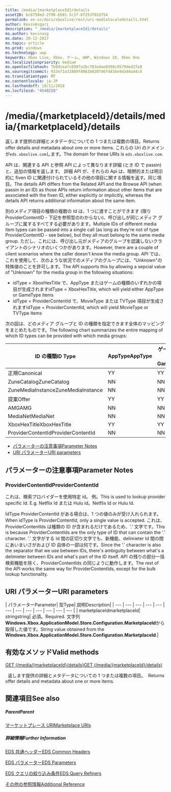 ```yaml
---
title: /media/{marketplaceId}/details
assetID: bc8758ed-2f90-b501-5c3f-6f253f02d754
permalink: en-us/docs/xboxlive/rest/uri-medialocaledetails.html
author: KevinAsgari
description: " /media/{marketplaceId}/details"
ms.author: kevinasg
ms.date: 20-12-2017
ms.topic: article
ms.prod: windows
ms.technology: uwp
keywords: Xbox Live, Xbox, ゲーム, UWP, Windows 10, Xbox One
ms.localizationpriority: medium
ms.openlocfilehash: 7b8dcea7c0987a2bc783adae0398c9579ded2fe8
ms.sourcegitcommit: 933e71a31989f8063b020746fdd16e9da94a44c4
ms.translationtype: MT
ms.contentlocale: ja-JP
ms.lasthandoff: 10/11/2018
ms.locfileid: "4540258"
---
```

# <a name="mediamarketplaceiddetails"></a><span data-ttu-id="55908-104">/media/{marketplaceId}/details</span><span class="sxs-lookup"><span data-stu-id="55908-104">/media/{marketplaceId}/details</span></span>
<span data-ttu-id="55908-105">返します提供の詳細とメタデータについての 1 つまたは複数の項目。</span><span class="sxs-lookup"><span data-stu-id="55908-105">Returns offer details and metadata about one or more items.</span></span> <span data-ttu-id="55908-106">これらの Uri のドメインが`eds.xboxlive.com`します。</span><span class="sxs-lookup"><span data-stu-id="55908-106">The domain for these URIs is `eds.xboxlive.com`.</span></span>
 
<span data-ttu-id="55908-107">API は、関連する API と参照 API によって異なります詳細 (とき ID で passin) と、追加の情報を返します。 詳細 API が、それらの Api は、暗黙的または明示的に fiven ID に関連付けられているその他の項目に関する情報を返す。同じ項目。</span><span class="sxs-lookup"><span data-stu-id="55908-107">The details API differs from the Related API and the Browse API (when passin in an ID) as those APIs return information about other items that are associated with the fiven ID, either explicitly or implicitly, whereas the details API returns additional information about the same item.</span></span>
 
<span data-ttu-id="55908-108">別のメディア項目の種類の複数の Id は、1 つに渡すことができます (限り ProviderContentID - 下記を参照型のわからない)、呼び出しが同じメディア グループに属するすべてする必要があります。</span><span class="sxs-lookup"><span data-stu-id="55908-108">Multiple IDs of different media item types can be passed into a single call (as long as they're not of type ProviderContentID - see below), but they all must belong to the same media group.</span></span> <span data-ttu-id="55908-109">ただし、これには、呼び出し元がメディアのグループを認識しないクライアントのシナリオのいくつかがあります。</span><span class="sxs-lookup"><span data-stu-id="55908-109">However, there are a couple of client scenarios where the caller doesn't know the media group.</span></span> <span data-ttu-id="55908-110">API では、これを使用して、次のような状況でのメディアのグループには、"Unknown"の特殊値のことを許可します。</span><span class="sxs-lookup"><span data-stu-id="55908-110">The API supports this by allowing a sepcial value of "Unknown" for the media group in the following situations:</span></span>
 
   * <span data-ttu-id="55908-111">idType = XboxHexTitle で、AppType またはゲームの種類のいずれかの項目が生成されます</span><span class="sxs-lookup"><span data-stu-id="55908-111">idType = XboxHexTitle, which will yield either AppType or GameType items</span></span>
   * <span data-ttu-id="55908-112">idType = ProviderContentId で、MovieType または TVType 項目が生成されます</span><span class="sxs-lookup"><span data-stu-id="55908-112">idType = ProviderContentId, which will yield MovieType or TVType items</span></span>
  
<span data-ttu-id="55908-113">次の図は、どのメディア グループと ID の種類を指定できます全体のマッピングをまとめたものです。</span><span class="sxs-lookup"><span data-stu-id="55908-113">The following chart summarizes the entire mapping of which ID types can be provided with which media groups:</span></span>
 
| <span data-ttu-id="55908-114">ID の種類</span><span class="sxs-lookup"><span data-stu-id="55908-114">ID Type</span></span>| <span data-ttu-id="55908-115">AppType</span><span class="sxs-lookup"><span data-stu-id="55908-115">AppType</span></span>| <span data-ttu-id="55908-116">ゲームの種類</span><span class="sxs-lookup"><span data-stu-id="55908-116">GameType</span></span>| <span data-ttu-id="55908-117">MovieType</span><span class="sxs-lookup"><span data-stu-id="55908-117">MovieType</span></span>| <span data-ttu-id="55908-118">MusicArtistType</span><span class="sxs-lookup"><span data-stu-id="55908-118">MusicArtistType</span></span>| <span data-ttu-id="55908-119">MusicType</span><span class="sxs-lookup"><span data-stu-id="55908-119">MusicType</span></span>| <span data-ttu-id="55908-120">TVType</span><span class="sxs-lookup"><span data-stu-id="55908-120">TVType</span></span>| <span data-ttu-id="55908-121">WebVideoType</span><span class="sxs-lookup"><span data-stu-id="55908-121">WebVideoType</span></span>| <span data-ttu-id="55908-122">Unknown</span><span class="sxs-lookup"><span data-stu-id="55908-122">Unknown</span></span>| 
| --- | --- | --- | --- | --- | --- | --- | --- | --- | 
| <span data-ttu-id="55908-123">正規</span><span class="sxs-lookup"><span data-stu-id="55908-123">Canonical</span></span>| <span data-ttu-id="55908-124">Y</span><span class="sxs-lookup"><span data-stu-id="55908-124">Y</span></span>| <span data-ttu-id="55908-125">Y</span><span class="sxs-lookup"><span data-stu-id="55908-125">Y</span></span>| <span data-ttu-id="55908-126">Y</span><span class="sxs-lookup"><span data-stu-id="55908-126">Y</span></span>| <span data-ttu-id="55908-127">Y</span><span class="sxs-lookup"><span data-stu-id="55908-127">Y</span></span>| <span data-ttu-id="55908-128">Y</span><span class="sxs-lookup"><span data-stu-id="55908-128">Y</span></span>| <span data-ttu-id="55908-129">Y</span><span class="sxs-lookup"><span data-stu-id="55908-129">Y</span></span>| <span data-ttu-id="55908-130">Y</span><span class="sxs-lookup"><span data-stu-id="55908-130">Y</span></span>| <span data-ttu-id="55908-131">N</span><span class="sxs-lookup"><span data-stu-id="55908-131">N</span></span>| 
| <span data-ttu-id="55908-132">ZuneCatalog</span><span class="sxs-lookup"><span data-stu-id="55908-132">ZuneCatalog</span></span>| <span data-ttu-id="55908-133">N</span><span class="sxs-lookup"><span data-stu-id="55908-133">N</span></span>| <span data-ttu-id="55908-134">N</span><span class="sxs-lookup"><span data-stu-id="55908-134">N</span></span>| <span data-ttu-id="55908-135">Y</span><span class="sxs-lookup"><span data-stu-id="55908-135">Y</span></span>| <span data-ttu-id="55908-136">Y</span><span class="sxs-lookup"><span data-stu-id="55908-136">Y</span></span>| <span data-ttu-id="55908-137">Y</span><span class="sxs-lookup"><span data-stu-id="55908-137">Y</span></span>| <span data-ttu-id="55908-138">Y</span><span class="sxs-lookup"><span data-stu-id="55908-138">Y</span></span>| <span data-ttu-id="55908-139">N</span><span class="sxs-lookup"><span data-stu-id="55908-139">N</span></span>| <span data-ttu-id="55908-140">N</span><span class="sxs-lookup"><span data-stu-id="55908-140">N</span></span>| 
| <span data-ttu-id="55908-141">ZuneMediaInstance</span><span class="sxs-lookup"><span data-stu-id="55908-141">ZuneMediaInstance</span></span>| <span data-ttu-id="55908-142">N</span><span class="sxs-lookup"><span data-stu-id="55908-142">N</span></span>| <span data-ttu-id="55908-143">N</span><span class="sxs-lookup"><span data-stu-id="55908-143">N</span></span>| <span data-ttu-id="55908-144">Y</span><span class="sxs-lookup"><span data-stu-id="55908-144">Y</span></span>| <span data-ttu-id="55908-145">N</span><span class="sxs-lookup"><span data-stu-id="55908-145">N</span></span>| <span data-ttu-id="55908-146">Y</span><span class="sxs-lookup"><span data-stu-id="55908-146">Y</span></span>| <span data-ttu-id="55908-147">Y</span><span class="sxs-lookup"><span data-stu-id="55908-147">Y</span></span>| <span data-ttu-id="55908-148">N</span><span class="sxs-lookup"><span data-stu-id="55908-148">N</span></span>| <span data-ttu-id="55908-149">N</span><span class="sxs-lookup"><span data-stu-id="55908-149">N</span></span>| 
| <span data-ttu-id="55908-150">提案</span><span class="sxs-lookup"><span data-stu-id="55908-150">Offer</span></span>| <span data-ttu-id="55908-151">Y</span><span class="sxs-lookup"><span data-stu-id="55908-151">Y</span></span>| <span data-ttu-id="55908-152">Y</span><span class="sxs-lookup"><span data-stu-id="55908-152">Y</span></span>| <span data-ttu-id="55908-153">Y</span><span class="sxs-lookup"><span data-stu-id="55908-153">Y</span></span>| <span data-ttu-id="55908-154">N</span><span class="sxs-lookup"><span data-stu-id="55908-154">N</span></span>| <span data-ttu-id="55908-155">Y</span><span class="sxs-lookup"><span data-stu-id="55908-155">Y</span></span>| <span data-ttu-id="55908-156">Y</span><span class="sxs-lookup"><span data-stu-id="55908-156">Y</span></span>| <span data-ttu-id="55908-157">N</span><span class="sxs-lookup"><span data-stu-id="55908-157">N</span></span>| <span data-ttu-id="55908-158">N</span><span class="sxs-lookup"><span data-stu-id="55908-158">N</span></span>| 
| <span data-ttu-id="55908-159">AMG</span><span class="sxs-lookup"><span data-stu-id="55908-159">AMG</span></span>| <span data-ttu-id="55908-160">N</span><span class="sxs-lookup"><span data-stu-id="55908-160">N</span></span>| <span data-ttu-id="55908-161">N</span><span class="sxs-lookup"><span data-stu-id="55908-161">N</span></span>| <span data-ttu-id="55908-162">N</span><span class="sxs-lookup"><span data-stu-id="55908-162">N</span></span>| <span data-ttu-id="55908-163">N</span><span class="sxs-lookup"><span data-stu-id="55908-163">N</span></span>| <span data-ttu-id="55908-164">Y</span><span class="sxs-lookup"><span data-stu-id="55908-164">Y</span></span>| <span data-ttu-id="55908-165">N</span><span class="sxs-lookup"><span data-stu-id="55908-165">N</span></span>| <span data-ttu-id="55908-166">N</span><span class="sxs-lookup"><span data-stu-id="55908-166">N</span></span>| <span data-ttu-id="55908-167">N</span><span class="sxs-lookup"><span data-stu-id="55908-167">N</span></span>| 
| <span data-ttu-id="55908-168">MediaNet</span><span class="sxs-lookup"><span data-stu-id="55908-168">MediaNet</span></span>| <span data-ttu-id="55908-169">N</span><span class="sxs-lookup"><span data-stu-id="55908-169">N</span></span>| <span data-ttu-id="55908-170">N</span><span class="sxs-lookup"><span data-stu-id="55908-170">N</span></span>| <span data-ttu-id="55908-171">N</span><span class="sxs-lookup"><span data-stu-id="55908-171">N</span></span>| <span data-ttu-id="55908-172">N</span><span class="sxs-lookup"><span data-stu-id="55908-172">N</span></span>| <span data-ttu-id="55908-173">Y</span><span class="sxs-lookup"><span data-stu-id="55908-173">Y</span></span>| <span data-ttu-id="55908-174">N</span><span class="sxs-lookup"><span data-stu-id="55908-174">N</span></span>| <span data-ttu-id="55908-175">N</span><span class="sxs-lookup"><span data-stu-id="55908-175">N</span></span>| <span data-ttu-id="55908-176">N</span><span class="sxs-lookup"><span data-stu-id="55908-176">N</span></span>| 
| <span data-ttu-id="55908-177">XboxHexTitle</span><span class="sxs-lookup"><span data-stu-id="55908-177">XboxHexTitle</span></span>| <span data-ttu-id="55908-178">Y</span><span class="sxs-lookup"><span data-stu-id="55908-178">Y</span></span>| <span data-ttu-id="55908-179">Y</span><span class="sxs-lookup"><span data-stu-id="55908-179">Y</span></span>| <span data-ttu-id="55908-180">N</span><span class="sxs-lookup"><span data-stu-id="55908-180">N</span></span>| <span data-ttu-id="55908-181">N</span><span class="sxs-lookup"><span data-stu-id="55908-181">N</span></span>| <span data-ttu-id="55908-182">N</span><span class="sxs-lookup"><span data-stu-id="55908-182">N</span></span>| <span data-ttu-id="55908-183">N</span><span class="sxs-lookup"><span data-stu-id="55908-183">N</span></span>| <span data-ttu-id="55908-184">N</span><span class="sxs-lookup"><span data-stu-id="55908-184">N</span></span>| <span data-ttu-id="55908-185">Y</span><span class="sxs-lookup"><span data-stu-id="55908-185">Y</span></span>| 
| <span data-ttu-id="55908-186">ProviderContentId</span><span class="sxs-lookup"><span data-stu-id="55908-186">ProviderContentId</span></span>| <span data-ttu-id="55908-187">N</span><span class="sxs-lookup"><span data-stu-id="55908-187">N</span></span>| <span data-ttu-id="55908-188">N</span><span class="sxs-lookup"><span data-stu-id="55908-188">N</span></span>| <span data-ttu-id="55908-189">Y</span><span class="sxs-lookup"><span data-stu-id="55908-189">Y</span></span>| <span data-ttu-id="55908-190">N</span><span class="sxs-lookup"><span data-stu-id="55908-190">N</span></span>| <span data-ttu-id="55908-191">N</span><span class="sxs-lookup"><span data-stu-id="55908-191">N</span></span>| <span data-ttu-id="55908-192">Y</span><span class="sxs-lookup"><span data-stu-id="55908-192">Y</span></span>| <span data-ttu-id="55908-193">N</span><span class="sxs-lookup"><span data-stu-id="55908-193">N</span></span>| <span data-ttu-id="55908-194">Y</span><span class="sxs-lookup"><span data-stu-id="55908-194">Y</span></span>| 
 
  * [<span data-ttu-id="55908-195">パラメーターの注意事項</span><span class="sxs-lookup"><span data-stu-id="55908-195">Parameter Notes</span></span>](#ID4EEH)
  * [<span data-ttu-id="55908-196">URI パラメーター</span><span class="sxs-lookup"><span data-stu-id="55908-196">URI parameters</span></span>](#ID4EUH)
 
<a id="ID4EEH"></a>

 
## <a name="parameter-notes"></a><span data-ttu-id="55908-197">パラメーターの注意事項</span><span class="sxs-lookup"><span data-stu-id="55908-197">Parameter Notes</span></span>
 
<a id="ID4EIH"></a>

 
### <a name="providercontentid"></a><span data-ttu-id="55908-198">ProviderContentId</span><span class="sxs-lookup"><span data-stu-id="55908-198">ProviderContentId</span></span>
 
<span data-ttu-id="55908-199">これは、検索プロバイダーを使用特定 id。 例。</span><span class="sxs-lookup"><span data-stu-id="55908-199">This is used to lookup provider specific Id. E.g.</span></span> <span data-ttu-id="55908-200">Netflix Id または Hulu id。</span><span class="sxs-lookup"><span data-stu-id="55908-200">Netflix Id or Hulu Id.</span></span>
 
<span data-ttu-id="55908-201">IdType ProviderContentId がある場合は、1 つの値のみが受け入れられます。</span><span class="sxs-lookup"><span data-stu-id="55908-201">When idType is ProviderContentId, only a single value is accepted.</span></span> <span data-ttu-id="55908-202">これは、ProviderContentIds は種類の ID が含まれるだけであるため、'.' 文字です。</span><span class="sxs-lookup"><span data-stu-id="55908-202">This is because ProviderContentIds are the only type of ID that can contain the '.' character.</span></span> <span data-ttu-id="55908-203">'.' 文字がする Id 間の区切り文字でも、新機能、delimieter Id 間の間にあいまいさがおよび ID 自体の一部は何です。</span><span class="sxs-lookup"><span data-stu-id="55908-203">Since the '.' character is also the separator that we use between IDs, there's ambiguity between what's a delimieter between IDs and what's part of the ID itself.</span></span> <span data-ttu-id="55908-204">API の残りの部分一括検索機能を除く、ProviderContentIds の同じように動作します。</span><span class="sxs-lookup"><span data-stu-id="55908-204">The rest of the API works the same way for ProviderContentIds, except for the bulk lookup functionality.</span></span>
   
<a id="ID4EUH"></a>

 
## <a name="uri-parameters"></a><span data-ttu-id="55908-205">URI パラメーター</span><span class="sxs-lookup"><span data-stu-id="55908-205">URI parameters</span></span>
 
| <span data-ttu-id="55908-206">パラメーター</span><span class="sxs-lookup"><span data-stu-id="55908-206">Parameter</span></span>| <span data-ttu-id="55908-207">型</span><span class="sxs-lookup"><span data-stu-id="55908-207">Type</span></span>| <span data-ttu-id="55908-208">説明</span><span class="sxs-lookup"><span data-stu-id="55908-208">Description</span></span>| 
| --- | --- | --- | --- | --- | --- | --- | --- | --- | --- | --- | --- | 
| <span data-ttu-id="55908-209">marketplaceId</span><span class="sxs-lookup"><span data-stu-id="55908-209">marketplaceId</span></span>| <span data-ttu-id="55908-210">string</span><span class="sxs-lookup"><span data-stu-id="55908-210">string</span></span>| <span data-ttu-id="55908-211">必須。</span><span class="sxs-lookup"><span data-stu-id="55908-211">Required.</span></span> <span data-ttu-id="55908-212">文字列<b>Windows.Xbox.ApplicationModel.Store.Configuration.MarketplaceId</b>から取得した値です。</span><span class="sxs-lookup"><span data-stu-id="55908-212">String value obtained from the <b>Windows.Xbox.ApplicationModel.Store.Configuration.MarketplaceId</b>.</span></span>| 
  
<a id="ID4EWAAC"></a>

 
## <a name="valid-methods"></a><span data-ttu-id="55908-213">有効なメソッド</span><span class="sxs-lookup"><span data-stu-id="55908-213">Valid methods</span></span>

[<span data-ttu-id="55908-214">GET (/media/{marketplaceId}/details)</span><span class="sxs-lookup"><span data-stu-id="55908-214">GET (/media/{marketplaceId}/details)</span></span>](uri-medialocaledetailsget.md)

<span data-ttu-id="55908-215">&nbsp;&nbsp;返します提供の詳細とメタデータについての 1 つまたは複数の項目。</span><span class="sxs-lookup"><span data-stu-id="55908-215">&nbsp;&nbsp;Returns offer details and metadata about one or more items.</span></span> 
 
<a id="ID4EABAC"></a>

 
## <a name="see-also"></a><span data-ttu-id="55908-216">関連項目</span><span class="sxs-lookup"><span data-stu-id="55908-216">See also</span></span>
 
<a id="ID4ECBAC"></a>

 
##### <a name="parent"></a><span data-ttu-id="55908-217">Parent</span><span class="sxs-lookup"><span data-stu-id="55908-217">Parent</span></span> 

[<span data-ttu-id="55908-218">マーケットプレース URI</span><span class="sxs-lookup"><span data-stu-id="55908-218">Marketplace URIs</span></span>](atoc-reference-marketplace.md)

  
<a id="ID4EMBAC"></a>

 
##### <a name="further-information"></a><span data-ttu-id="55908-219">詳細情報</span><span class="sxs-lookup"><span data-stu-id="55908-219">Further Information</span></span> 

[<span data-ttu-id="55908-220">EDS 共通ヘッダー</span><span class="sxs-lookup"><span data-stu-id="55908-220">EDS Common Headers</span></span>](../../additional/edscommonheaders.md)

 [<span data-ttu-id="55908-221">EDS パラメーター</span><span class="sxs-lookup"><span data-stu-id="55908-221">EDS Parameters</span></span>](../../additional/edsparameters.md)

 [<span data-ttu-id="55908-222">EDS クエリの絞り込み条件</span><span class="sxs-lookup"><span data-stu-id="55908-222">EDS Query Refiners</span></span>](../../additional/edsqueryrefiners.md)

 [<span data-ttu-id="55908-223">その他の参照情報</span><span class="sxs-lookup"><span data-stu-id="55908-223">Additional Reference</span></span>](../../additional/atoc-xboxlivews-reference-additional.md)

   